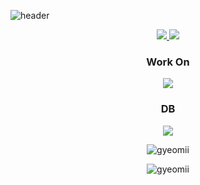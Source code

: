 
![header](https://capsule-render.vercel.app/api?type=waving&color=gradient&height=300&section=header&text=Gyeomii&fontSize=90)

<div align="center">
    <p>
    <a href="https://www.instagram.com/gyeomii_/" target="_blank">
        <img src="https://img.shields.io/badge/gyeomii_-003D7D?style=for-the/badge&logo=Instagram&logoColor=FFFFFF"/>
    </a>
    <a href="https://github.com/gyeomii" target="_blank">
        <img src="https://img.shields.io/badge/GitHub-181717?style=for-the/badge&logo=GitHub&logoColor=FFFFFF"/>
    </a>
    </p>
</div>
<h3 align="center">Work On</h3>
<div align="center">
    <img src="https://img.shields.io/badge/Java-007396?style=for-the-badge&logo=Java&logoColor=white"/>
</div>
<h3 align="center">DB</h3>
<div align="center">
    <img src="https://img.shields.io/badge/Oracle-F80000?style=for-the-badge&logo=Oracle&logoColor=white"/>
</div>
<div align="center">
    <p>
        <img align="center"
             src="https://github-readme-stats.vercel.app/api?username=gyeomii&show_icons=true&locale=en"
             alt="gyeomii"/>
    </p>
    <p>
        <img align="center"
             src="https://github-readme-stats.vercel.app/api/top-langs?username=gyeomii&show_icons=true&locale=en&layout=compact"
             alt="gyeomii"/>
    </p>

</div>
